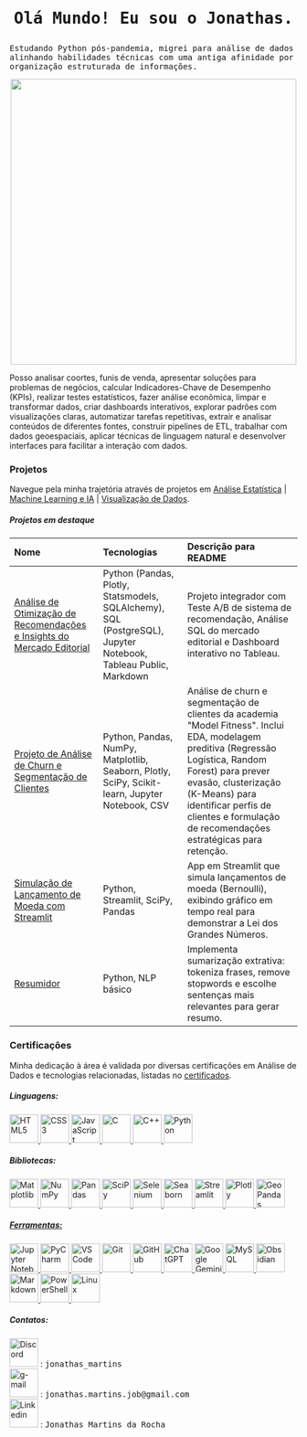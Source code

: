# <p align="center"><samp>Olá Mundo! Eu sou o Jonathas.</samp></p>
<p><samp>Estudando Python pós-pandemia, migrei para análise de dados alinhando habilidades técnicas com uma antiga afinidade por organização estruturada de informações. </p>
  <p align="center" >  
    <img height="500"src="https://github-readme-stats.vercel.app/api/top-langs/?username=JhonAI13&layout=compact&langs_count=8&theme=midnight-purple&title_color=DFBE2A&border_color=6B7878&bg_color=000000&border_radius=0px"/>
  </p>
<p>Posso analisar coortes, funis de venda, apresentar soluções para problemas de negócios, calcular Indicadores-Chave de Desempenho (KPIs), realizar testes estatísticos, fazer análise econômica, limpar e transformar dados, criar dashboards interativos, explorar padrões com visualizações claras, automatizar tarefas repetitivas, extrair e analisar conteúdos de diferentes fontes, construir pipelines de ETL, trabalhar com dados geoespaciais, aplicar técnicas de linguagem natural e desenvolver interfaces para facilitar a interação com dados.</p>
  





  
<h3>Projetos</h3>

Navegue pela minha trajetória através de projetos em [Análise Estatística](https://github.com/JhonAI13/JhonAI13/tree/main/Projetos/An%C3%A1lise%20Estat%C3%ADstica) | [Machine Learning e IA](https://github.com/JhonAI13/JhonAI13/tree/main/Projetos/Machine%20Learning%20e%20IA) | [Visualização de Dados](https://github.com/JhonAI13/JhonAI13/tree/main/Projetos/Visualiza%C3%A7%C3%A3o%20de%20Dados).


<h5>Projetos em destaque</h5>

| Nome | Tecnologias | Descrição para README |
| :--- | :--- | :--- |
| [Análise de Otimização de Recomendações e Insights do Mercado Editorial](https://github.com/JhonAI13/Sprints/tree/main/Projeto%20final) | Python (Pandas, Plotly, Statsmodels, SQLAlchemy), SQL (PostgreSQL), Jupyter Notebook, Tableau Public, Markdown | Projeto integrador com Teste A/B de sistema de recomendação, Análise SQL do mercado editorial e Dashboard interativo no Tableau. |
| [Projeto de Análise de Churn e Segmentação de Clientes](https://github.com/JhonAI13/Sprints/tree/main/Sprint%2013) | Python, Pandas, NumPy, Matplotlib, Seaborn, Plotly, SciPy, Scikit-learn, Jupyter Notebook, CSV | Análise de churn e segmentação de clientes da academia "Model Fitness". Inclui EDA, modelagem preditiva (Regressão Logística, Random Forest) para prever evasão, clusterização (K-Means) para identificar perfis de clientes e formulação de recomendações estratégicas para retenção. |
| [Simulação de Lançamento de Moeda com Streamlit](https://github.com/JhonAI13/Site_DA)                                                           | Python, Streamlit, SciPy, Pandas                                                                                            | App em Streamlit que simula lançamentos de moeda (Bernoulli), exibindo gráfico em tempo real para demonstrar a Lei dos Grandes Números.                                                                                            |
|[Resumidor](https://github.com/JhonAI13/Resumidor)|Python, NLP básico|Implementa sumarização extrativa: tokeniza frases, remove stopwords e escolhe sentenças mais relevantes para gerar resumo.|

### Certificações
Minha dedicação à área é validada por diversas certificações em Análise de Dados e tecnologias relacionadas, listadas no [certificados](https://www.linkedin.com/in/jonathas-rocha/details/certifications/).

<!-- Linguagens -->
<h5>Linguagens:</h5>
<a href="https://developer.mozilla.org/pt-BR/docs/Web/HTML" target="_blank">
  <img src="https://cdn.jsdelivr.net/gh/devicons/devicon/icons/html5/html5-original-wordmark.svg"
        height="50" alt="HTML5" title="HTML5">
</a>
<a href="https://developer.mozilla.org/pt-BR/docs/Web/CSS" target="_blank">
  <img src="https://cdn.jsdelivr.net/gh/devicons/devicon/icons/css3/css3-original-wordmark.svg"
        height="50" alt="CSS3" title="CSS3">
</a>
<a href="https://developer.mozilla.org/pt-BR/docs/Web/JavaScript" target="_blank">
  <img src="https://cdn.jsdelivr.net/gh/devicons/devicon/icons/javascript/javascript-original.svg"
        height="50" alt="JavaScript" title="JavaScript">
</a>
<a href="https://en.cppreference.com/w/c/language" target="_blank">
  <img src="https://cdn.jsdelivr.net/gh/devicons/devicon/icons/c/c-original.svg"
        height="50" alt="C" title="C">
</a>
<a href="https://en.cppreference.com/w/cpp/language" target="_blank">
  <img src="https://cdn.jsdelivr.net/gh/devicons/devicon/icons/cplusplus/cplusplus-original.svg"
        height="50" alt="C++" title="C++">
</a>
<a href="https://www.python.org/" target="_blank">
  <img src="https://cdn.jsdelivr.net/gh/devicons/devicon/icons/python/python-original-wordmark.svg"
        height="50" alt="Python" title="Python">
</a>

<!-- Bibliotecas -->
<h5>Bibliotecas:</h5>
<a href="https://matplotlib.org/" target="_blank">
  <img src="https://cdn.jsdelivr.net/gh/devicons/devicon/icons/matplotlib/matplotlib-original.svg"
        height="50" alt="Matplotlib" title="Matplotlib">
</a>
<a href="https://numpy.org/" target="_blank">
  <img src="https://cdn.jsdelivr.net/gh/devicons/devicon/icons/numpy/numpy-original.svg"
        height="50" alt="NumPy" title="NumPy">
</a>
<a href="https://pandas.pydata.org/" target="_blank">
  <img src="https://cdn.jsdelivr.net/gh/devicons/devicon/icons/pandas/pandas-original.svg"
        height="50" alt="Pandas" title="Pandas">
</a>
<a href="https://scipy.org/" target="_blank">
  <img src="https://upload.wikimedia.org/wikipedia/commons/thumb/b/b2/SCIPY_2.svg/250px-SCIPY_2.svg.png"
        height="50" alt="SciPy" title="SciPy">
</a>
<a href="https://www.selenium.dev" target="_blank">
  <img src="https://cdn.jsdelivr.net/gh/devicons/devicon/icons/selenium/selenium-original.svg" 
       height="50" alt="Selenium" title="Selenium">
</a>
<a href="https://seaborn.pydata.org/" target="_blank">
  <img src="https://cdn.worldvectorlogo.com/logos/seaborn-1.svg" 
       height="50" alt="Seaborn" title="Seaborn">
</a>
<a href="https://streamlit.io" target="_blank">
  <img src="https://encrypted-tbn0.gstatic.com/images?q=tbn:ANd9GcTGDKmSgL7UJ6sstMUQTtjI2iDN7ClN2jRZ5Q&s" 
       height="50" alt="Streamlit" title="Streamlit">
</a>
<a href="https://plotly.com/python/" target="_blank">
  <img src="https://cdn.jsdelivr.net/gh/devicons/devicon/icons/plotly/plotly-original.svg" 
       height="50" alt="Plotly" title="Plotly">
</a>

<a href="https://geopandas.org/" target="_blank">
  <img src="https://geopandas.org/en/latest/_images/geopandas_icon.png" 
       height="50" alt="GeoPandas" title="GeoPandas">

<!-- Ferramentas -->
<h5>Ferramentas:</h5>
<!-- Ícones existentes... -->

<!-- Novos ícones -->
<a href="https://jupyter.org/" target="_blank">
  <img src="https://cdn.jsdelivr.net/gh/devicons/devicon/icons/jupyter/jupyter-original.svg" 
       height="50" alt="Jupyter Notebook" title="Jupyter Notebook">
</a>
<a href="https://www.jetbrains.com/pycharm/" target="_blank">
  <img src="https://cdn.jsdelivr.net/gh/devicons/devicon/icons/pycharm/pycharm-original.svg"
        height="50" alt="PyCharm" title="PyCharm">
</a>
<a href="https://code.visualstudio.com/" target="_blank">
  <img src="https://cdn.jsdelivr.net/gh/devicons/devicon/icons/vscode/vscode-original.svg"
        height="50" alt="VS Code" title="VS Code">
</a>
<a href="https://git-scm.com/" target="_blank">
  <img src="https://cdn.jsdelivr.net/gh/devicons/devicon/icons/git/git-original.svg"
        height="50" alt="Git" title="Git">
</a>
<a href="https://github.com/" target="_blank">
  <img src="https://cdn.jsdelivr.net/gh/devicons/devicon/icons/github/github-original.svg"
        height="50" alt="GitHub" title="GitHub">
</a>
<a href="https://chat.openai.com/" target="_blank">
  <img src="https://freelogopng.com/images/all_img/1681038887chatgpt-logo%20black-and-white.png"
        height="50" alt="ChatGPT" title="ChatGPT">
</a>
<a href="https://ai.google/" target="_blank">
  <img src="https://encrypted-tbn0.gstatic.com/images?q=tbn:ANd9GcThr7qrIazsvZwJuw-uZCtLzIjaAyVW_ZrlEQ&s"
        height="50" alt="Google Gemini" title="Google Gemini">
</a>
<a href="https://www.mysql.com/" target="_blank">
  <img src="https://cdn.jsdelivr.net/gh/devicons/devicon/icons/mysql/mysql-original-wordmark.svg"
        height="50" alt="MySQL" title="MySQL">
</a>
<a href="https://obsidian.md/" target="_blank">
  <img src="https://forum.obsidian.md/uploads/default/original/3X/a/9/a9a34885821fff8941270ccd6e2ca923c83801b2.png"
        height="50" alt="Obsidian" title="Obsidian">
</a>
<a href="https://www.markdownguide.org/" target="_blank">
  <img src="https://cdn.jsdelivr.net/gh/devicons/devicon/icons/markdown/markdown-original.svg"
        height="50" alt="Markdown" title="Markdown">
</a>
<a href="https://learn.microsoft.com/powershell/" target="_blank">
  <img src="https://cdn.jsdelivr.net/gh/devicons/devicon/icons/powershell/powershell-original.svg"
        height="50" alt="PowerShell" title="PowerShell">
</a>
<a href="https://www.kernel.org/" target="_blank">
  <img src="https://cdn.jsdelivr.net/gh/devicons/devicon/icons/linux/linux-original.svg"
        height="50" alt="Linux" title="Linux">
</a>

<h5>Contatos:</h2>
<a href="#"><img loading="lazy" src="https://img.icons8.com/?size=512&id=30998&format=png" height="50" alt="Discord" title="Discord"></a> : <samp>jonathas_martins</samp><br>
<a href="#"><img loading="lazy" src="https://icones.pro/wp-content/uploads/2021/03/icone-gmail-logo-png.png" height="50" alt="g-mail" title="g-mail"></a> : <samp>jonathas.martins.job@gmail.com</samp><br>
<a href="https://www.linkedin.com/in/jonathas-rocha/"><img loading="lazy" src="https://img.freepik.com/vetores-premium/logotipo-quadrado-do-linkedin-isolado-no-fundo-branco_469489-892.jpg?semt=ais_hybrid&w=740" height="50" alt="Linkedin" title="Linkedin"></a> : <samp>Jonathas Martins da Rocha
</samp><br>
